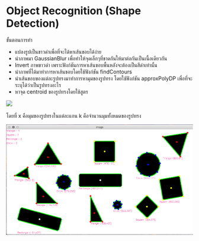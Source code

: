 # Object Recognition (Shape Detection)
ขั้นตอนการทำ
- แปลงรูปเป็นขาวดำเพื่อที่จะได้หาเส้นขอบได้ง่าย
- นำภาพมา GaussianBlur เพื่อทำให้จุดเล็กๆที่ขาดกันให้มาต่อกันเป็นเนื้อเดียวกัน
- Invert ภาพขาวดำ เพราะฟังก์ชันการหาเส้นขอบพื้นหลังจะต้องเป็นสีดำเท่านั้น
- นำภาพที่ได้มาทำการหาเส้นขอบโดยใช้ฟังก์ชัน findContours
- นำเส้นขอบของแต่ละรูปทรงมาทำการหามุมของรูปทรง โดยใช้ฟังก์ชัน approxPolyDP เพื่อที่จะระบุได้ว่าเป็นรูปทรงอะไร
- หาจุด centroid ของรูปทรงโดยใช้สูตร

<img src="https://wikimedia.org/api/rest_v1/media/math/render/svg/e66d5df4ebb23552b557b2400414221242867cc4">

โดยที่ x คือมุมของรูปทรงในแต่ละแกน k คือจำนวนมุมทั้งหมดของรูปทรง

![Screenshot](output.png)
